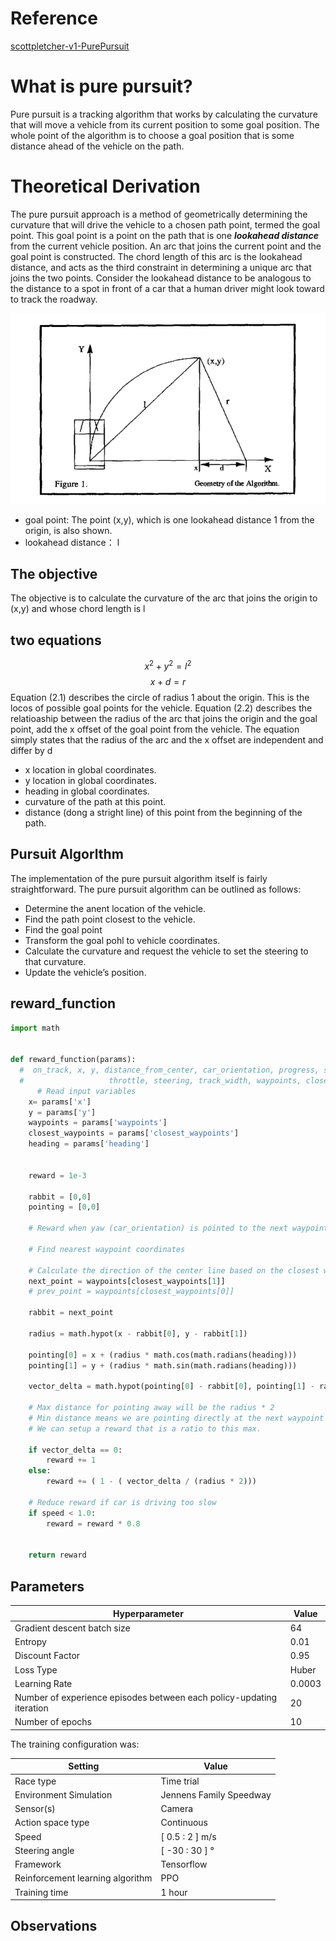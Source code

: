 # Reference
[scottpletcher-v1-PurePursuit](https://github.com/scottpletcher/deepracer/blob/master/iterations/v1-PurePursuit.md)

# What is pure pursuit?
Pure pursuit is a tracking algorithm that works by calculating the curvature that will move a vehicle from its current position to some goal position. The whole point of the algorithm is to choose a goal
position that is some distance ahead of the vehicle on the path. 

# Theoretical Derivation

The pure pursuit approach is a method of geometrically determining the curvature that will drive the vehicle to a chosen path point, termed the goal point. 
This goal point is a point on the path that is one ***lookahead distance*** from the current vehicle position. 
An arc that joins the current point and the goal point is constructed. The chord length of this arc is the lookahead distance, and acts as the third constraint in determining a unique arc that joins the two points. 
Consider the lookahead distance to be analogous to the distance to a spot in front of a car that a human driver might look toward to track the roadway. 





![Figure 1](../images/pure-pursuit.png)

- goal point: The point (x,y), which is one lookahead distance 1 from the origin, is also shown. 
- lookahead distance： l

## The objective 
The objective is to calculate the curvature of the arc that joins the origin to (x,y) and whose chord length is l

## two equations



$$x^2 +y^2= l^2$$
$$x+d =r$$
Equation (2.1) describes the circle of radius 1 about the origin. This is the locos of possible goal points for the vehicle. 
Equation (2.2) describes the relatioaship between the radius of the arc that joins the origin and the goal point, add the x offset of the goal point from the vehicle. The equation simply states that the radius of the arc and the x offset are independent and differ by d 


- x location in global coordinates.
- y location in global coordinates.
- heading in global coordinates.
- curvature of the path at this point.
- distance (dong a stright line) of this point from the beginning of the path.




## Pursuit Algorlthm
The implementation of the pure pursuit algorithm itself is fairly straightforward. The pure pursuit algorithm can be outlined as follows:
- Determine the anent location of the vehicle.
- Find the path point closest to the vehicle.
- Find the goal point
- Transform the goal pohl to vehicle coordinates.
- Calculate the curvature and request the vehicle to set the steering to that curvature.
- Update the vehicle’s position. 


## reward_function
```python
import math


def reward_function(params):
  #  on_track, x, y, distance_from_center, car_orientation, progress, steps,
  #                   throttle, steering, track_width, waypoints, closest_waypoints
      # Read input variables
    x= params['x']
    y = params['y']
    waypoints = params['waypoints']
    closest_waypoints = params['closest_waypoints']
    heading = params['heading']

    
    reward = 1e-3
    
    rabbit = [0,0]
    pointing = [0,0]
        
    # Reward when yaw (car_orientation) is pointed to the next waypoint IN FRONT.
    
    # Find nearest waypoint coordinates
    
    # Calculate the direction of the center line based on the closest waypoints
    next_point = waypoints[closest_waypoints[1]]
    # prev_point = waypoints[closest_waypoints[0]]

    rabbit = next_point
    
    radius = math.hypot(x - rabbit[0], y - rabbit[1])
    
    pointing[0] = x + (radius * math.cos(math.radians(heading)))
    pointing[1] = y + (radius * math.sin(math.radians(heading)))
    
    vector_delta = math.hypot(pointing[0] - rabbit[0], pointing[1] - rabbit[1])
    
    # Max distance for pointing away will be the radius * 2
    # Min distance means we are pointing directly at the next waypoint
    # We can setup a reward that is a ratio to this max.
    
    if vector_delta == 0:
        reward += 1
    else:
        reward += ( 1 - ( vector_delta / (radius * 2)))

    # Reduce reward if car is driving too slow
    if speed < 1.0:
        reward = reward * 0.8
    

    return reward
```

## Parameters


| Hyperparameter | Value |
|----------------|-------|
| Gradient descent batch size | 64 | 
| Entropy | 0.01 |
| Discount Factor | 0.95 | 
| Loss Type | Huber |
| Learning Rate | 0.0003 | 
| Number of experience episodes between each policy-updating iteration | 20 |
| Number of epochs | 10 |

The training configuration was:

| Setting | Value |
|---------|-------|
| Race type | Time trial |
| Environment Simulation | Jennens Family Speedway |
| Sensor(s) | Camera |
| Action space type | Continuous |
| Speed | [ 0.5 : 2 ] m/s |
| Steering angle | [ -30 : 30 ] ° |
| Framework | Tensorflow |
| Reinforcement learning algorithm | PPO |
| Training time | 1 hour |

## Observations
